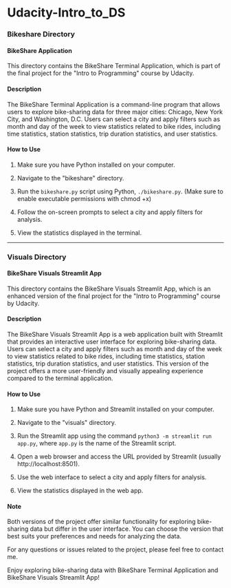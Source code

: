 # Udacity-Intro_to_DS

### Bikeshare Directory

#### BikeShare Application

This directory contains the BikeShare Terminal Application, which is part of the final project for the "Intro to Programming" course by Udacity.

#### Description

The BikeShare Terminal Application is a command-line program that allows users to explore bike-sharing data for three major cities: Chicago, New York City, and Washington, D.C. Users can select a city and apply filters such as month and day of the week to view statistics related to bike rides, including time statistics, station statistics, trip duration statistics, and user statistics.

#### How to Use

1. Make sure you have Python installed on your computer.

2. Navigate to the "bikeshare" directory.

3. Run the `bikeshare.py` script using Python, `./bikeshare.py`. (Make sure to enable executable permissions with chmod +x)

4. Follow the on-screen prompts to select a city and apply filters for analysis.

5. View the statistics displayed in the terminal.

---

### Visuals Directory

#### BikeShare Visuals Streamlit App

This directory contains the BikeShare Visuals Streamlit App, which is an enhanced version of the final project for the "Intro to Programming" course by Udacity.

#### Description

The BikeShare Visuals Streamlit App is a web application built with Streamlit that provides an interactive user interface for exploring bike-sharing data. Users can select a city and apply filters such as month and day of the week to view statistics related to bike rides, including time statistics, station statistics, trip duration statistics, and user statistics. This version of the project offers a more user-friendly and visually appealing experience compared to the terminal application.

#### How to Use

1. Make sure you have Python and Streamlit installed on your computer.

2. Navigate to the "visuals" directory.

3. Run the Streamlit app using the command `python3 -m streamlit run app.py`, where `app.py` is the name of the Streamlit script.

4. Open a web browser and access the URL provided by Streamlit (usually http://localhost:8501).

5. Use the web interface to select a city and apply filters for analysis.

6. View the statistics displayed in the web app.

#### Note

Both versions of the project offer similar functionality for exploring bike-sharing data but differ in the user interface. You can choose the version that best suits your preferences and needs for analyzing the data.

For any questions or issues related to the project, please feel free to contact me.

Enjoy exploring bike-sharing data with BikeShare Terminal Application and BikeShare Visuals Streamlit App!
